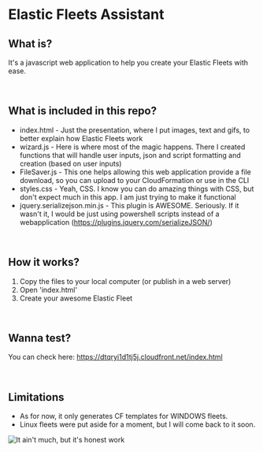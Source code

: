 # Elastic Fleets Assistant


What is?
-------

It's a javascript web application to help you create your Elastic Fleets with ease.

<br>

What is included in this repo?
-----------------------------

 - index.html - Just the presentation, where I put images, text and gifs, to better explain how Elastic Fleets work
 - wizard.js - Here is where most of the magic happens. There I created functions that will handle user inputs, json and script formatting and creation (based on user inputs)
 - FileSaver.js - This one helps allowing this web application provide a file download, so you can upload to your CloudFormation or use in the CLI
 - styles.css - Yeah, CSS. I know you can do amazing things with CSS, but don't expect much in this app. I am just trying to make it functional
 - jquery.serializejson.min.js - This plugin is AWESOME. Seriously. If it wasn't it, I would be just using powershell scripts instead of a webapplication (https://plugins.jquery.com/serializeJSON/)

<br>

How it works?
-------------

1. Copy the files to your local computer (or publish in a web server)
2. Open 'index.html'
3. Create your awesome Elastic Fleet

<br>

Wanna test?
----------

You can check here: https://dtqryi1d1tj5j.cloudfront.net/index.html

<br>

Limitations
-----------

 - As for now, it only generates CF templates for WINDOWS fleets.
 - Linux fleets were put aside for a moment, but I will come back to it soon.


![It ain't much, but it's honest work](https://dtqryi1d1tj5j.cloudfront.net/ItAintMuch.PNG)
